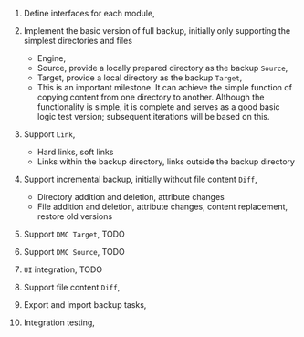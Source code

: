 1. Define interfaces for each module,
2. Implement the basic version of full backup, initially only supporting the simplest directories and files

    - Engine,
    - Source, provide a locally prepared directory as the backup `Source`,
    - Target, provide a local directory as the backup `Target`,

    * This is an important milestone. It can achieve the simple function of copying content from one directory to another. Although the functionality is simple, it is complete and serves as a good basic logic test version; subsequent iterations will be based on this.

3. Support `Link`,
    - Hard links, soft links
    - Links within the backup directory, links outside the backup directory
4. Support incremental backup, initially without file content `Diff`,
    - Directory addition and deletion, attribute changes
    - File addition and deletion, attribute changes, content replacement, restore old versions
5. Support `DMC Target`, TODO
6. Support `DMC Source`, TODO
7. `UI` integration, TODO
8. Support file content `Diff`,
9. Export and import backup tasks,
10. Integration testing,

